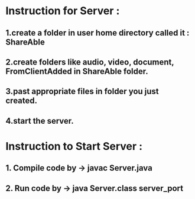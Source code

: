 # Instruction for Server : 

## 1.create a folder in user home directory called it : ShareAble
## 2.create folders like audio, video, document, FromClientAdded in ShareAble folder.
## 3.past appropriate files in folder you just created.
## 4.start the server.

# Instruction to Start Server : 
## 1. Compile code by ->  javac Server.java
## 2. Run code by     ->  java Server.class server_port
 

